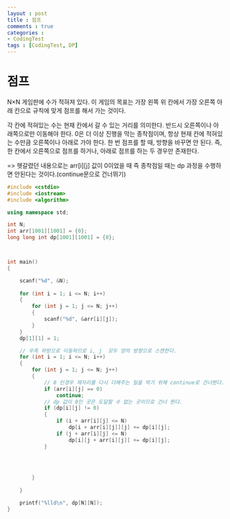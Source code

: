 ```yaml
---
layout : post
title : 점프
comments : true
categories : 
- CodingTest
tags : [CodingTest, DP]
---
```

# 점프

N×N 게임판에 수가 적혀져 있다. 이 게임의 목표는 가장 왼쪽 위 칸에서 가장 오른쪽 아래 칸으로 규칙에 맞게 점프를 해서 가는 것이다.

각 칸에 적혀있는 수는 현재 칸에서 갈 수 있는 거리를 의미한다. 반드시 오른쪽이나 아래쪽으로만 이동해야 한다. 0은 더 이상 진행을 막는 종착점이며, 항상 현재 칸에 적혀있는 수만큼 오른쪽이나 아래로 가야 한다. 한 번 점프를 할 때, 방향을 바꾸면 안 된다. 즉, 한 칸에서 오른쪽으로 점프를 하거나, 아래로 점프를 하는 두 경우만 존재한다.

=> 헷갈렸던 내용으로는 arr[i][j] 값이 0이었을 때 즉 종착점일 때는 dp 과정을 수행하면 안된다는 것이다.(continue문으로 건너뛰기)

```cpp
#include <cstdio>
#include <iostream>
#include <algorithm>

using namespace std;

int N;
int arr[1001][1001] = {0};
long long int dp[1001][1001] = {0};



int main() 
{

	scanf("%d", &N);
	
	for (int i = 1; i <= N; i++)
	{
		for (int j = 1; j <= N; j++)
		{
			scanf("%d", &arr[i][j]);
		}
	}
	dp[1][1] = 1;

	// 우측 하방으로 이동하므로 i, j  모두 양의 방향으로 스캔한다.
	for (int i = 1; i <= N; i++)
	{
		for (int j = 1; j <= N; j++)
		{
			// 0 인경우 제자리를 다시 더해주는 일을 막기 위해 continue로 건너뛴다.
			if (arr[i][j] == 0)
				continue;
			// dp 값이 0인 곳은 도달할 수 없는 곳이므로 건너 뛴다.
			if (dp[i][j] != 0)
			{
				if (i + arr[i][j] <= N)
					dp[i + arr[i][j]][j] += dp[i][j];
				if (j + arr[i][j] <= N)
					dp[i][j + arr[i][j]] += dp[i][j];
			}

			

			
		}
		
	}

	printf("%lld\n", dp[N][N]);
}


```